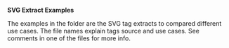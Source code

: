 **SVG Extract Examples**

The examples in the folder are the SVG tag extracts to compared different use cases. The file names explain tags source and use cases. See comments in one of the files for more info.